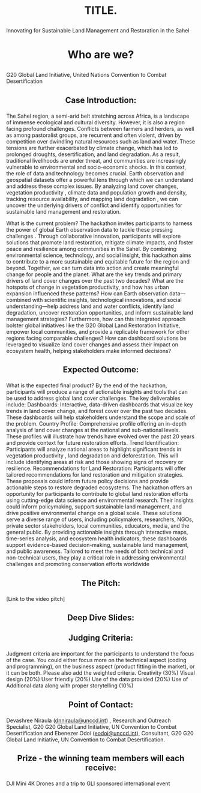 # <p align="center"> TITLE. </p>

Innovating for Sustainable Land Management and Restoration in the Sahel

# <p align="center"> Who are we? </p>

G20 Global Land Initiative, United Nations Convention to Combat Desertification
## <p align="center"> Case Introduction: </p>
The Sahel region, a semi-arid belt stretching across Africa, is a landscape of immense ecological and cultural diversity. However, it is also a region facing profound challenges. Conflicts between farmers and herders, as well as among pastoralist groups, are recurrent and often violent, driven by competition over dwindling natural resources such as land and water. These tensions are further exacerbated by climate change, which has led to prolonged droughts, desertification, and land degradation. As a result, traditional livelihoods are under threat, and communities are increasingly vulnerable to environmental and socio-economic shocks.
In this context, the role of data and technology becomes crucial. Earth observation and geospatial datasets offer a powerful lens through which we can understand and address these complex issues. By analyzing land cover changes,  vegetation productivity , climate data and population growth and  density, tracking resource availability, and mapping land degradation , we can uncover the underlying drivers of conflict and identify opportunities for sustainable land management and restoration.

What is the current problem?
The hackathon invites participants to harness the power of global Earth observation data to tackle these pressing challenges . Through collaborative innovation, participants will explore solutions that promote land restoration, mitigate climate impacts, and foster peace and resilience among communities in the Sahel. By combining environmental science, technology, and social insight, this hackathon  aims to contribute to a more sustainable and equitable future for the region and beyond. Together, we can turn data into action and create meaningful change for people and the planet.
What are the key trends and primary drivers of land cover changes over the past two decades? What are the hotspots of change in vegetation productivity, and how has urban expansion influenced these patterns?
How can Earth observation data—combined with scientific insights, technological innovations, and social understanding—help address land and water conflicts, identify land degradation, uncover restoration opportunities, and inform sustainable land management strategies? Furthermore, how can this integrated approach bolster global initiatives like the G20 Global Land Restoration Initiative, empower local communities, and provide a replicable framework for other regions facing comparable challenges?
How can dashboard solutions be leveraged to visualize land cover changes and assess their impact on ecosystem health, helping stakeholders make informed decisions?


## <p align="center"> Expected Outcome: </p>

What is the expected final product?
By the end of the hackathon, participants will produce a range of actionable insights and tools that can be used to address global land cover challenges. The key deliverables include:
Dashboards: Interactive, data-driven dashboards that visualize key trends in land  cover  change, and forest cover over the past two decades. These dashboards will help stakeholders understand the scope and scale of the problem.
Country Profile: Comprehensive profile offering an in-depth analysis of land cover changes at the national and sub-national levels. These profiles will illustrate how trends have evolved over the past 20 years and provide context for future restoration efforts.
Trend Identification: Participants will analyze national areas to highlight significant trends in vegetation productivity , land degradation and deforestation. This will include identifying areas at risk and those showing signs of recovery or resilience.
Recommendations for Land Restoration: Participants will offer tailored recommendations for land restoration and mitigation strategies. These proposals could inform future policy decisions and provide actionable steps to restore degraded ecosystems.
The hackathon offers an opportunity for participants to contribute to global land restoration efforts using cutting-edge data science and environmental research. Their insights could inform policymaking, support sustainable land management, and drive positive environmental change on a global scale.
These solutions serve a diverse range of users, including policymakers, researchers, NGOs, private sector stakeholders, local communities, educators, media, and the general public. By providing actionable insights through interactive maps, time-series analysis, and ecosystem health indicators, these dashboards support evidence-based decision-making, sustainable land management, and public awareness. Tailored to meet the needs of both technical and non-technical users, they play a critical role in addressing environmental challenges and promoting conservation efforts worldwide



## <p align="center"> The Pitch: </p>
[Link to the video pitch]

## <p align="center"> Deep Dive Slides: </p>

<p align="center">  </p>

## <p align="center"> Judging Criteria: </p>
Judgment criteria are important for the participants to understand the focus of the case. You could either focus more on the technical aspect (coding and programming), on the business aspect (product fitting in the market), or it can be both. Please also add the weighted criteria.
Creativity (30%)
Visual design (20%)
User friendly  (20%)
Use of the data provided  (20%)
Use of Additional data along with proper storytelling (10%)

## <p align="center"> Point of Contact: </p>
Devashree Niraula (dnniraula@unccd.int) , Research and Outreach Specialist, G20  G20 Global Land Initiative, UN Convention to Combat Desertification and Ebenezer Odoi (eodoi@unccd.int), Consultant, G20  G20 Global Land Initiative, UN Convention to Combat Desertification. 

## <p align="center"> Prize - the winning team members will each receive: </p>
DJI Mini 4K Drones and a trip to GLI sponsored international event 
